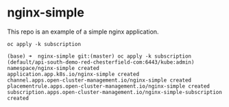 # nginx-simple

This repo is an example of a simple nginx application.

```
oc apply -k subscription
```

```
(base) ➜  nginx-simple git:(master) oc apply -k subscription                                       (default/api-south-demo-red-chesterfield-com:6443/kube:admin)
namespace/nginx-simple created
application.app.k8s.io/nginx-simple created
channel.apps.open-cluster-management.io/nginx-simple created
placementrule.apps.open-cluster-management.io/nginx-simple created
subscription.apps.open-cluster-management.io/nginx-simple-subscription created
```

